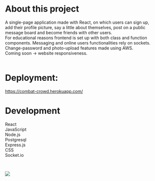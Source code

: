 # About this project


A single-page application made with React, on which users can sign up, add their profile picture, say a little about themselves, post on a public message board and become friends with other users.</br>
For educational reasons frontend is set up with both class and function components. Messaging and online users functionalities rely on sockets. Change-password and photo-upload features made using AWS.</br>
Coming soon -> website responsiveness.
</br>
</br>

# Deployment:
https://combat-crowd.herokuapp.com/



# Development

React </br>
JavaScript  </br>
Node.js  </br>
Postgresql  </br>
Express.js  </br>
CSS  </br>
Socket.io  </br>

</br>

![](combat.gif)
